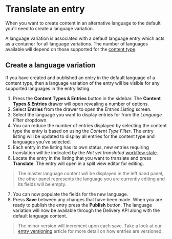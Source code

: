 # Translate an entry
When you want to create content in an alternative language to the default you'll need to create a language variation.

A language variation is associated with a default language entry which acts as a container for all language variations. The number of languages available will depend on those supported for the [content type](/content-types/enable-disable-languages.md).

## Create a language variation
If you have created and published an entry in the default language of a content type, then a language variation of the entry will be visible for any supported languages in the entry listing.

1. Press the **Content Types & Entries** button in the sidebar. The **Content Types & Entries** drawer will open revealing a number of options.
2. Select **Entries** from the drawer to open the *Entries Listing* screen.
3. Select the language you want to display entries for from the *Language Filter* dropdown.
4. You can reduce the number of entries displayed by selecting the content type the entry is based on using the *Content Type Filter*. The entry listing will be updated to display all entries for the content type and languages you've selected.
5. Each entry in the listing has its own status, new entries requiring translation will be indicated by the *Not yet translated* [workflow state](/entries/workflow-states.md).
6. Locate the entry in the listing that you want to translate and press **Translate**. The entry will open in a split view editor for editing.

> The master language content will be displayed in the left hand panel, the other panel represents the language you are currently editing and its fields will be empty.

7. You can now populate the fields for the new language.
8. Press **Save** between any changes that have been made. When you are ready to publish the entry press the **Publish** button. The language variation will now be available through the Delivery API along with the default language content.

> The minor version will increment upon each save. Take a look at our [entry versioning](/entries/entry-versioning.md) article for more detail on how entries are versioned.
